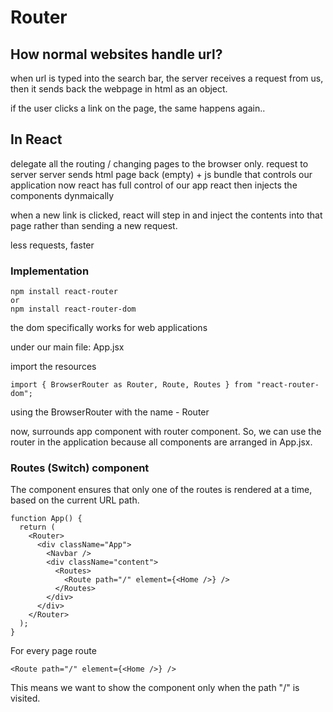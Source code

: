 # Router

## How normal websites handle url?

when url is typed into the search bar, the server receives a request from us, then it sends back the webpage in html as an object.

if the user clicks a link on the page, the same happens again..

## In React

delegate all the routing / changing pages to the browser only.
request to server
server sends html page back (empty) + js bundle that controls our application
now react has full control of our app
react then injects the components dynmaically

when a new link is clicked,
react will step in and inject the contents into that page rather than sending a new request.

less requests, faster

### Implementation

```
npm install react-router
or
npm install react-router-dom
```

the dom specifically works for web applications

under our main file: App.jsx

import the resources

```
import { BrowserRouter as Router, Route, Routes } from "react-router-dom";
```

using the BrowserRouter with the name - Router

now, surrounds app component with router component. So, we can use the router in the application because all components are arranged in App.jsx.

### Routes (Switch) component

The <Routes> component ensures that only one of the routes is rendered at a time, based on the current URL path.

```
function App() {
  return (
    <Router>
      <div className="App">
        <Navbar />
        <div className="content">
          <Routes>
            <Route path="/" element={<Home />} />
          </Routes>
        </div>
      </div>
    </Router>
  );
}
```

For every page route

```
<Route path="/" element={<Home />} />
```

This means we want to show the <Home/> component only when the path "/" is visited.
